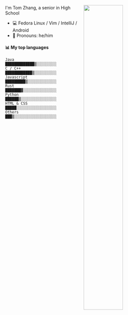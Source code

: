 [<img align="right" width="50%" src="https://github-readme-stats.vercel.app/api?username=Shuzhengz&count_private=true&show_icons=true&title_color=fff&icon_color=79ff97&text_color=9f9f9f&bg_color=151515">](https://metrics.lecoq.io/shuzhengz)
  
I'm Tom Zhang, a senior in High School

- :computer: Fedora Linux / Vim / IntelliJ / Android
- :man: Pronouns: he/him

#### :bar_chart: My top languages

<!--START_SECTION:waka-->
```text
Java          █████████████▒░░░░░░░░░
C / C++       ████████████▒░░░░░░░░░░
Javascript    █████████▒░░░░░░░░░░░░░
Rust          ███████▓░░░░░░░░░░░░░░░
Python        ██████▒░░░░░░░░░░░░░░░░
HTML & CSS    █████░░░░░░░░░░░░░░░░░░
Others        ███▒░░░░░░░░░░░░░░░░░░░
```
<!--END_SECTION:waka-->
